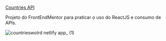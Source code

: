 <a href="https://countrieswolrd.netlify.app/">Countries API</a>

Projeto do FrontEndMentor para praticar o uso do ReactJS e consumo de APIs.

![countrieswolrd netlify app_ (1)](https://user-images.githubusercontent.com/61153830/160304599-7f891aed-f71e-48c7-aa51-804004f9a235.png)
